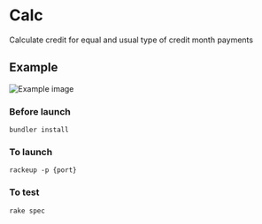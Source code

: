 # Calc
Calculate credit for equal and usual type of credit month payments

## Example
![Example image](https://monosnap.com/file/kBKuw99Pbz47czNgHOF8YACCwgcwc6.png)

### Before launch
```
bundler install
```

### To launch
```
rackeup -p {port}
```

### To test 
```
rake spec
```
